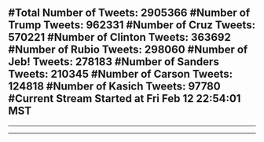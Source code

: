 #Total Number of Tweets: 2905366 
#Number of Trump Tweets: 962331
#Number of Cruz Tweets: 570221
#Number of Clinton Tweets: 363692
#Number of Rubio Tweets: 298060
#Number of Jeb! Tweets: 278183
#Number of Sanders Tweets: 210345
#Number of Carson Tweets: 124818
#Number of Kasich Tweets: 97780
#Current Stream Started at Fri Feb 12 22:54:01 MST
---
---
---
